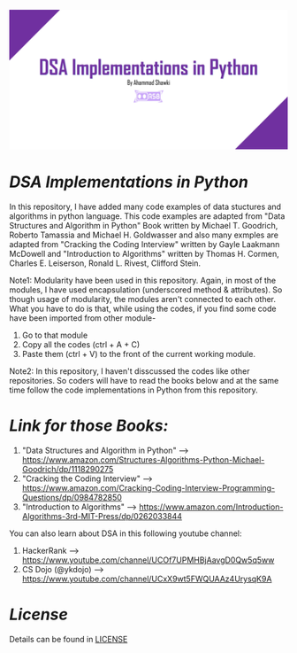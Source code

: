 ![Poster](https://github.com/ahammadshawki8/DSA-Implementations-in-Python/blob/master/data_structures.jpg)

# _DSA Implementations in Python_

In this repository, I have added many code examples of data stuctures and algorithms in python language.
This code examples are adapted from "Data Structures and Algorithm in Python" Book written by Michael T. Goodrich, Roberto Tamassia and Michael H. Goldwasser 
and also many exmples are adapted from "Cracking the Coding Interview" written by Gayle Laakmann McDowell 
and "Introduction to Algorithms" written by Thomas H. Cormen, Charles E. Leiserson, Ronald L. Rivest, Clifford Stein.

Note1: Modularity have been used in this repository. Again, in most of the modules, I have used encapsulation (underscored method & attributes). So though usage of modularity, the modules aren't connected to each other. What you have to do is that, while using the codes, if you find some code have been imported from other module-

1. Go to that module
2. Copy all the codes (ctrl + A + C)
3. Paste them (ctrl + V) to the front of the current working module.

Note2: In this repository, I haven't disscussed the codes like other repositories. So coders will have to read the books below and at the same time follow the code implementations in Python from this repository.


# _Link for those Books:_

1. "Data Structures and Algorithm in Python" --> https://www.amazon.com/Structures-Algorithms-Python-Michael-Goodrich/dp/1118290275
2. "Cracking the Coding Interview" --> https://www.amazon.com/Cracking-Coding-Interview-Programming-Questions/dp/0984782850
3. "Introduction to Algorithms" --> https://www.amazon.com/Introduction-Algorithms-3rd-MIT-Press/dp/0262033844

You can also learn about DSA in this following youtube channel:

1. HackerRank --> https://www.youtube.com/channel/UCOf7UPMHBjAavgD0Qw5q5ww
2. CS Dojo (@ykdojo) --> https://www.youtube.com/channel/UCxX9wt5FWQUAAz4UrysqK9A 

# _License_
Details can be found in [LICENSE](LICENSE)
